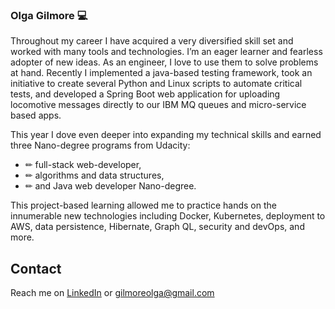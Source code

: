 ### Olga Gilmore 💻

<!--
**olgagilmore/olgagilmore** is a ✨ _special_ ✨ repository because its `README.md` (this file) appears on your GitHub profile.

Here are some ideas to get you started:

- 🔭 I’m currently working on ...
- 🌱 I’m currently learning ...
- 👯 I’m looking to collaborate on ...
- 🤔 I’m looking for help with ...
- 💬 Ask me about ...
- 📫 How to reach me: ...
- 😄 Pronouns: ...
- ⚡ Fun fact: ...
-->
Throughout my career I have acquired a very diversified skill set and worked with many tools and technologies. I’m an eager learner and fearless adopter of new ideas. As an engineer, I love to use them to solve problems at hand. Recently I implemented a java-based testing framework, took an initiative to create several Python and Linux scripts to automate critical tests, and developed a Spring Boot web application for uploading locomotive messages directly to our IBM MQ queues and micro-service based apps.

This year I dove even deeper into expanding my technical skills and earned three Nano-degree programs from Udacity: 
 - ✏ full-stack web-developer, 
 - ✏ algorithms and data structures, 
 - ✏ and Java web developer Nano-degree. 

This project-based learning allowed me to practice hands on the innumerable new technologies including Docker, Kubernetes, deployment to AWS, data persistence, Hibernate, Graph QL, security and devOps, and more.

## Contact
Reach me on [LinkedIn](https://www.linkedin.com/in/olgagilmore/) or gilmoreolga@gmail.com
